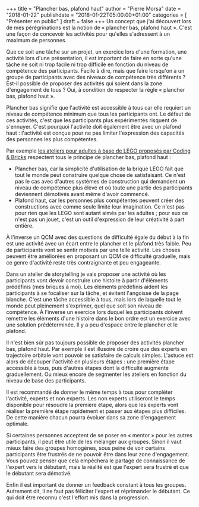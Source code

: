 +++
title       = "Plancher bas, plafond haut"
author      = "Pierre Morsa"
date        = "2018-01-22"
publishdate = "2018-01-22T05:00:00+01:00" 
categories  = [ "Présenter en public" ]
draft       = false
+++
Un concept que j'ai découvert lors de mes pérégrinations est la notion de « plancher bas, plafond haut ». C'est une façon de concevoir les activités pour qu'elles s'adressent à un maximum de personnes.

Que ce soit une tâche sur un projet, un exercice lors d'une formation, une activité lors d'une présentation, il est important de faire en sorte qu'une tâche ne soit ni trop facile ni trop difficile en fonction du niveau de compétence des participants. Facile à dire, mais que faire lorsqu'on a un groupe de participants avec des niveaux de compétence très différents ? Est-il possible de proposer des activités qui soient dans la zone d'engagement de tous ? Oui, à condition de respecter la règle « plancher bas, plafond haut ».

Plancher bas signifie que l'activité est accessible à tous car elle requiert un niveau de compétence minimum que tous les participants ont. Le défaut de ces activités, c'est que les participants plus expérimentés risquent de s'ennuyer. C'est pourquoi l'activité doit également être avec un plafond haut : l'activité est conçue pour ne pas limiter l'expression des capacités des personnes les plus compétentes.

Par exemple [les ateliers pour adultes à base de LEGO proposés par Coding & Bricks](https://www.codingandbricks.com) respectent tous le principe de plancher bas, plafond haut :

* Plancher bas, car la simplicité d'utilisation de la brique LEGO fait que tout le monde peut construire quelque chose de satisfaisant. Ce n'est pas le cas avec d'autres systèmes de construction qui demandent un niveau de compétence plus élevé et où toute une partie des participants deviennent démotivés avant même d'avoir commencé.
* Plafond haut, car les personnes plus compétentes peuvent créer des constructions avec comme seule limite leur imagination. Ce n'est pas pour rien que les LEGO sont autant aimés par les adultes ; pour eux ce n'est pas un jouet, c'est un outil d'expression de leur créativité à part entière.

À l'inverse un QCM avec des questions de difficulté égale du début à la fin est une activité avec un écart entre le plancher et le plafond très faible. Peu de participants vont se sentir motivés par une telle activité. Les choses peuvent être améliorées en proposant un QCM de difficulté graduelle, mais ce genre d'activité reste très contraignante et peu engageante.

Dans un atelier de storytelling je vais proposer une activité où les participants vont devoir construire une histoire à partir d'éléments prédéfinis (mes briques à moi). Les éléments prédéfinis aident les participants à se focaliser sur la tâche, et évitent l'angoisse de la page blanche. C'est une tâche accessible à tous, mais lors de laquelle tout le monde peut pleinement s'exprimer, quel que soit son niveau de compétence. À l'inverse un exercice lors duquel les participants doivent remettre les éléments d'une histoire dans le bon ordre est un exercice avec une solution prédéterminée. Il y a peu d'espace entre le plancher et le plafond.

Il n'est bien sûr pas toujours possible de proposer des activités plancher bas, plafond haut. Par exemple il est illusoire de croire que des experts en trajectoire orbitale vont pouvoir se satisfaire de calculs simples. L'astuce est alors de découper l'activité en plusieurs étapes : une première étape accessible à tous, puis d'autres étapes dont la difficulté augmente graduellement. Ou mieux encore de segmenter les ateliers en fonction du niveau de base des participants.

Il est recommandé de donner le même temps à tous pour compléter l'activité, experts et non experts. Les non experts utiliseront le temps disponible pour résoudre la première étape, alors que les experts vont réaliser la première étape rapidement et passer aux étapes plus difficiles. De cette manière chacun pourra évoluer dans sa zone d'engagement optimale.

Si certaines personnes acceptent de se poser en « mentor » pour les autres participants, il peut être utile de les mélanger aux groupes. Sinon il vaut mieux faire des groupes homogènes, sous peine de voir certains participants être frustrés de ne pouvoir être dans leur zone d'engagement. Vous pouvez penser que cela empêchera le partage de connaissance de l'expert vers le débutant, mais la réalité est que l'expert sera frustré et que le débutant sera démotivé.

Enfin il est important de donner un feedback constant à tous les groupes. Autrement dit, il ne faut pas féliciter l'expert et réprimander le débutant. Ce qui doit être reconnu c'est l'effort mis dans la progression.